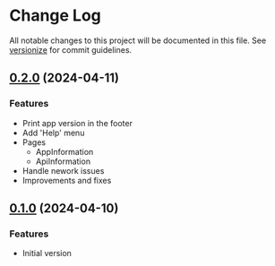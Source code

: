 # Change Log

All notable changes to this project will be documented in this file. See [versionize](https://github.com/versionize/versionize) for commit guidelines.

<a name="0.2.0"></a>
## [0.2.0](https://github.com/opolancoh/proyecta-webapp-react/releases/tag/v0.2.0) (2024-04-11)

### Features

* Print app version in the footer
* Add 'Help' menu
* Pages
  - AppInformation
  - ApiInformation
* Handle nework issues
* Improvements and fixes

<a name="0.1.0"></a>
## [0.1.0](https://github.com/opolancoh/proyecta-webapp-react/releases/tag/v0.1.0) (2024-04-10)

### Features

* Initial version


